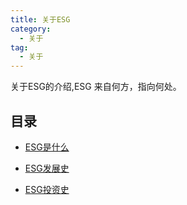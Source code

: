```yaml
---
title: 关于ESG
category:
  - 关于
tag:
  - 关于
---
```



关于ESG的介绍,ESG 来自何方，指向何处。

## 目录

- [ESG是什么](ESG.md)

- [ESG发展史](ESG-history.md)

- [ESG投资史](ESG-investment-history.md)
